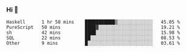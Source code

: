 ### Hi 👋

<!--START_SECTION:waka-->

```text
Haskell      1 hr 58 mins    ███████████▒░░░░░░░░░░░░░   45.05 %
PureScript   50 mins         ████▓░░░░░░░░░░░░░░░░░░░░   19.21 %
sh           42 mins         ████░░░░░░░░░░░░░░░░░░░░░   15.98 %
SQL          22 mins         ██░░░░░░░░░░░░░░░░░░░░░░░   08.53 %
Other        9 mins          █░░░░░░░░░░░░░░░░░░░░░░░░   03.61 %
```

<!--END_SECTION:waka-->
